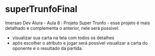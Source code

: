 # superTrunfoFinal

Imersao Dev Alura - Aula 8 : Projeto Super Trunfo - 
esse projeto é mais detalhado e complementa o anterior, nele será possivel:
- visualizar sua carta na tela com todos os detalhes 
- após escolher o atributo e jogar será possível visualizar a carta do oponente e o resultado da partida. 
